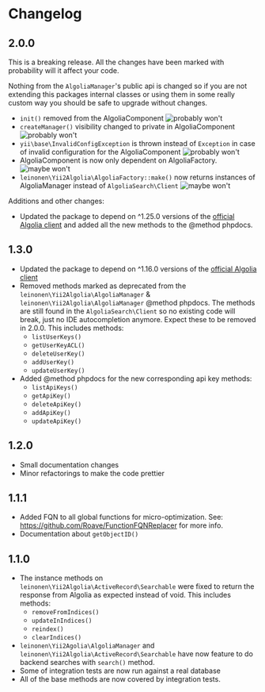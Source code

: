 # Changelog

## 2.0.0
This is a breaking release. All the changes have been marked with probability will it affect your code.

Nothing from the `AlgoliaManager`'s public api is changed so if you are not extending this packages internal classes or using them in some really custom way you should be safe to upgrade without changes.

* `init()` removed from the AlgoliaComponent ![probably won't](https://img.shields.io/badge/will%20it%20affect%20me%3F-probably%20won't-green.svg)
* `createManager()` visibility changed to private in AlgoliaComponent ![probably won't](https://img.shields.io/badge/will%20it%20affect%20me%3F-probably%20won't-green.svg)
* `yii\base\InvalidConfigException` is thrown instead of `Exception` in case of invalid configuration for the AlgoliaComponent ![probably won't](https://img.shields.io/badge/will%20it%20affect%20me%3F-probably%20won't-green.svg)
* AlgoliaComponent is now only dependent on AlgoliaFactory. ![maybe won't](https://img.shields.io/badge/will%20it%20affect%20me%3F-maybe%20won't-yellowgreen.svg)
* `leinonen\Yii2Algolia\AlgoliaFactory::make()`  now returns instances of AlgoliaManager instead of `AlgoliaSearch\Client` ![maybe won't](https://img.shields.io/badge/will%20it%20affect%20me%3F-maybe%20won't-yellowgreen.svg)

Additions and other changes:

 * Updated the package to depend on ^1.25.0 versions of the [official Algolia client](https://github.com/algolia/algoliasearch-client-php) and added all the new methods to the @method phpdocs.

## 1.3.0
* Updated the package to depend on ^1.16.0 versions of the [official Algolia client](https://github.com/algolia/algoliasearch-client-php)  
* Removed methods marked as deprecated from the `leinonen\Yii2Algolia\AlgoliaManager` & `leinonen\Yii2Algolia\AlgoliaManager` @method phpdocs. The methods are still found in the `AlgoliaSearch\Client` so no existing code will break, just no IDE autocompletion anymore. Expect these to be removed in 2.0.0.  This includes methods:
   * `listUserKeys()`
   * `getUserKeyACL()`
   * `deleteUserKey()`
   * `addUserKey()`
   * `updateUserKey()`
* Added @method phpdocs for the new corresponding api key methods:
   * `listApiKeys()`
   * `getApiKey()`
   * `deleteApiKey()`
   * `addApiKey()`
   * `updateApiKey()`

## 1.2.0
* Small documentation changes
* Minor refactorings to make the code prettier 

## 1.1.1
* Added FQN to all global functions for micro-optimization. See: https://github.com/Roave/FunctionFQNReplacer for more info.
* Documentation about `getObjectID()`

## 1.1.0
* The instance methods on `leinonen\Yii2Algolia\ActiveRecord\Searchable` were fixed to return the response from Algolia as expected instead of void. This includes methods:
    * `removeFromIndices()`
    * `updateInIndices()`
    * `reindex()`
    * `clearIndices()`
* `leinonen\Yii2Agolia\AlgoliaManager` and `leinonen\Yii2Algolia\ActiveRecord\Searchable` have now feature to do backend searches with `search()` method.
* Some of integration tests are now run against a real database
* All of the base methods are now covered by integration tests. 
